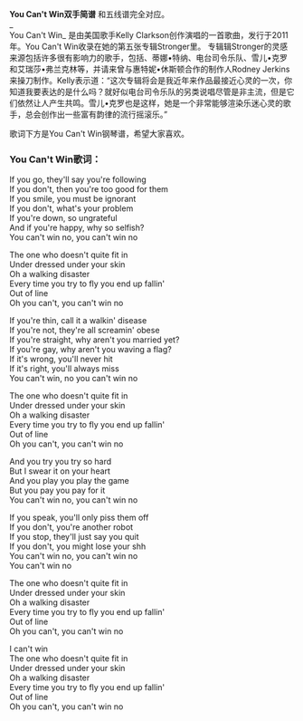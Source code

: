 

**You Can't Win双手简谱** 和五线谱完全对应。  
_  
You Can't Win_ 是由美国歌手Kelly Clarkson创作演唱的一首歌曲，发行于2011年。You Can't
Win收录在她的第五张专辑Stronger里。
专辑辑Stronger的灵感来源包括许多很有影响力的歌手，包括、蒂娜•特纳、电台司令乐队、雪儿•克罗和艾瑞莎•弗兰克林等，并请来曾与惠特妮•休斯顿合作的制作人Rodney
Jerkins来操刀制作。Kelly表示道：“这次专辑将会是我近年来作品最接近心灵的一次，你知道我要表达的是什么吗？就好似电台司令乐队的另类说唱尽管是非主流，但是它们依然让人产生共鸣。雪儿•克罗也是这样，她是一个非常能够渲染乐迷心灵的歌手，总会创作出一些富有韵律的流行摇滚乐。”  
  
歌词下方是You Can't Win钢琴谱，希望大家喜欢。

### You Can't Win歌词：

If you go, they'll say you're following  
If you don't, then you're too good for them  
If you smile, you must be ignorant  
If you don't, what's your problem  
If you're down, so ungrateful  
And if you're happy, why so selfish?  
You can't win no, you can't win no

The one who doesn't quite fit in  
Under dressed under your skin  
Oh a walking disaster  
Every time you try to fly you end up fallin'  
Out of line  
Oh you can't, you can't win no

If you're thin, call it a walkin' disease  
If you're not, they're all screamin' obese  
If you're straight, why aren't you married yet?  
If you're gay, why aren't you waving a flag?  
If it's wrong, you'll never hit  
If it's right, you'll always miss  
You can't win, no you can't win no

The one who doesn't quite fit in  
Under dressed under your skin  
Oh a walking disaster  
Every time you try to fly you end up fallin'  
Out of line  
Oh you can't, you can't win no

And you try you try so hard  
But I swear it on your heart  
And you play you play the game  
But you pay you pay for it  
You can't win no, you can't win no

If you speak, you'll only piss them off  
If you don't, you're another robot  
If you stop, they'll just say you quit  
If you don't, you might lose your shh  
You can't win no, you can't win no  
You can't win no

The one who doesn't quite fit in  
Under dressed under your skin  
Oh a walking disaster  
Every time you try to fly you end up fallin'  
Out of line  
Oh you can't, you can't win no

I can't win  
The one who doesn't quite fit in  
Under dressed under your skin  
Oh a walking disaster  
Every time you try to fly you end up fallin'  
Out of line  
Oh you can't, you can't win no

